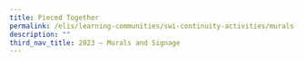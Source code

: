```yaml
---
title: Pieced Together
permalink: /elis/learning-communities/swi-continuity-activities/murals-and-signage/pieced-together/
description: ""
third_nav_title: 2023 – Murals and Signage
---
```

